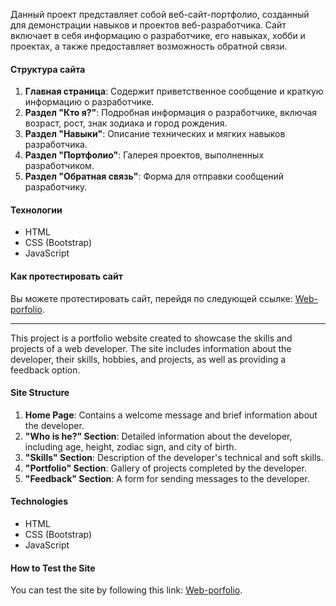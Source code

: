 Данный проект представляет собой веб-сайт-портфолио, созданный для демонстрации навыков и проектов веб-разработчика. Сайт включает в себя информацию о разработчике, его навыках, хобби и проектах, а также предоставляет возможность обратной связи.

#### Структура сайта
1. **Главная страница**: Содержит приветственное сообщение и краткую информацию о разработчике.
2. **Раздел "Кто я?"**: Подробная информация о разработчике, включая возраст, рост, знак зодиака и город рождения.
3. **Раздел "Навыки"**: Описание технических и мягких навыков разработчика.
4. **Раздел "Портфолио"**: Галерея проектов, выполненных разработчиком.
5. **Раздел "Обратная связь"**: Форма для отправки сообщений разработчику.

#### Технологии
- HTML
- CSS (Bootstrap)
- JavaScript

#### Как протестировать сайт
Вы можете протестировать сайт, перейдя по следующей ссылке: [Web-porfolio](https://kkonstantin08.github.io/web-portfolio/).

---
This project is a portfolio website created to showcase the skills and projects of a web developer. The site includes information about the developer, their skills, hobbies, and projects, as well as providing a feedback option.

#### Site Structure
1. **Home Page**: Contains a welcome message and brief information about the developer.
2. **"Who is he?" Section**: Detailed information about the developer, including age, height, zodiac sign, and city of birth.
3. **"Skills" Section**: Description of the developer's technical and soft skills.
4. **"Portfolio" Section**: Gallery of projects completed by the developer.
5. **"Feedback" Section**: A form for sending messages to the developer.

#### Technologies
- HTML
- CSS (Bootstrap)
- JavaScript

#### How to Test the Site
You can test the site by following this link: [Web-porfolio](https://kkonstantin08.github.io/web-portfolio/).
